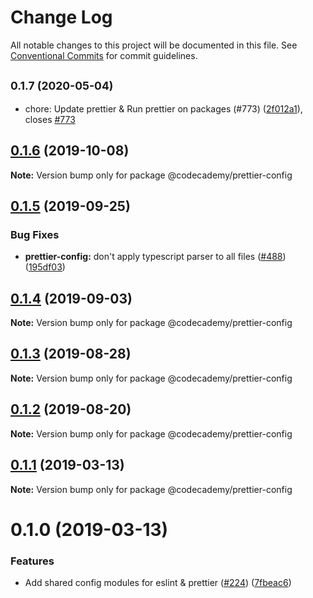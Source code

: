 # Change Log

All notable changes to this project will be documented in this file.
See [Conventional Commits](https://conventionalcommits.org) for commit guidelines.

## <small>0.1.7 (2020-05-04)</small>

* chore: Update prettier & Run prettier on packages (#773) ([2f012a1](http://github.com/Codecademy/client-modules/packages/prettier-config/commit/2f012a1)), closes [#773](http://github.com/Codecademy/client-modules/packages/prettier-config/issues/773)





## [0.1.6](http://github.com/Codecademy/client-modules/packages/prettier-config/compare/@codecademy/prettier-config@0.1.5...@codecademy/prettier-config@0.1.6) (2019-10-08)

**Note:** Version bump only for package @codecademy/prettier-config





## [0.1.5](http://github.com/Codecademy/client-modules/packages/prettier-config/compare/@codecademy/prettier-config@0.1.4...@codecademy/prettier-config@0.1.5) (2019-09-25)

### Bug Fixes

- **prettier-config:** don't apply typescript parser to all files ([#488](http://github.com/Codecademy/client-modules/packages/prettier-config/issues/488)) ([195df03](http://github.com/Codecademy/client-modules/packages/prettier-config/commit/195df03))

## [0.1.4](http://github.com/Codecademy/client-modules/packages/prettier-config/compare/@codecademy/prettier-config@0.1.1...@codecademy/prettier-config@0.1.4) (2019-09-03)

**Note:** Version bump only for package @codecademy/prettier-config

## [0.1.3](http://github.com/Codecademy/client-modules/packages/prettier-config/compare/@codecademy/prettier-config@0.1.1...@codecademy/prettier-config@0.1.3) (2019-08-28)

**Note:** Version bump only for package @codecademy/prettier-config

## [0.1.2](http://github.com/Codecademy/client-modules/packages/prettier-config/compare/@codecademy/prettier-config@0.1.1...@codecademy/prettier-config@0.1.2) (2019-08-20)

**Note:** Version bump only for package @codecademy/prettier-config

## [0.1.1](http://github.com/Codecademy/client-modules/packages/prettier-config/compare/@codecademy/prettier-config@0.1.0...@codecademy/prettier-config@0.1.1) (2019-03-13)

**Note:** Version bump only for package @codecademy/prettier-config

# 0.1.0 (2019-03-13)

### Features

- Add shared config modules for eslint & prettier ([#224](http://github.com/Codecademy/client-modules/packages/prettier-config/issues/224)) ([7fbeac6](http://github.com/Codecademy/client-modules/packages/prettier-config/commit/7fbeac6))
